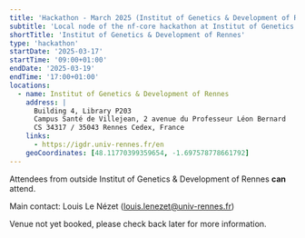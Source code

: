 ```yaml
---
title: 'Hackathon - March 2025 (Institut of Genetics & Development of Rennes)'
subtitle: 'Local node of the nf-core hackathon at Institut of Genetics & Development of Rennes, France'
shortTitle: 'Institut of Genetics & Development of Rennes'
type: 'hackathon'
startDate: '2025-03-17'
startTime: '09:00+01:00'
endDate: '2025-03-19'
endTime: '17:00+01:00'
locations:
  - name: Institut of Genetics & Development of Rennes
    address: |
      Building 4, Library P203
      Campus Santé de Villejean, 2 avenue du Professeur Léon Bernard
      CS 34317 / 35043 Rennes Cedex, France
    links:
      - https://igdr.univ-rennes.fr/en
    geoCoordinates: [48.11770399359654, -1.697578778661792]
---
```


Attendees from outside Institut of Genetics & Development of Rennes **can** attend.

Main contact: Louis Le Nézet ([louis.lenezet@univ-rennes.fr](mailto:louis.lenezet@univ-rennes.fr))

Venue not yet booked, please check back later for more information.
